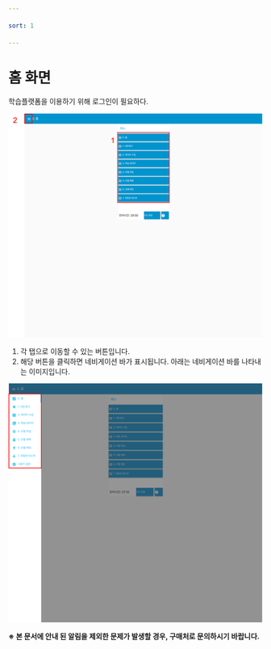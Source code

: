 ```yaml
---

sort: 1

---
```





# 홈 화면

학습플랫폼을 이용하기 위해 로그인이 필요하다.<br/>

  ![main](images/0.2.main.png)

1. 각 탭으로 이동할 수 있는 버튼입니다.
2. 해당 버튼을 클릭하면 네비게이션 바가 표시됩니다. 아래는 네비게이션 바를 나타내는 이미지입니다.

![main](images/0.3.main_navbar.png)

**※ 본 문서에 안내 된 알림을 제외한 문제가 발생할 경우, 구매처로 문의하시기 바랍니다.**
